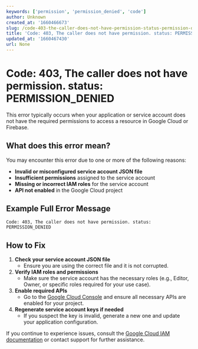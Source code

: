```yaml
---
keywords: ['permission', 'permission_denied', 'code']
author: Unknown
created_at: '1660466673'
slug: /code-403-the-caller-does-not-have-permission-status-permission-denied
title: 'Code: 403, The caller does not have permission. status: PERMISSION_DENIED'
updated_at: '1660467430'
url: None
---
```

# Code: 403, The caller does not have permission. status: PERMISSION_DENIED

This error typically occurs when your application or service account does not have the required permissions to access a resource in Google Cloud or Firebase.

## What does this error mean?

You may encounter this error due to one or more of the following reasons:

- **Invalid or misconfigured service account JSON file**
- **Insufficient permissions** assigned to the service account
- **Missing or incorrect IAM roles** for the service account
- **API not enabled** in the Google Cloud project

## Example Full Error Message

```
Code: 403, The caller does not have permission. status: PERMISSION_DENIED
```

## How to Fix

1. **Check your service account JSON file**
   - Ensure you are using the correct file and it is not corrupted.
2. **Verify IAM roles and permissions**
   - Make sure the service account has the necessary roles (e.g., Editor, Owner, or specific roles required for your use case).
3. **Enable required APIs**
   - Go to the [Google Cloud Console](https://console.cloud.google.com/apis/library) and ensure all necessary APIs are enabled for your project.
4. **Regenerate service account keys if needed**
   - If you suspect the key is invalid, generate a new one and update your application configuration.

If you continue to experience issues, consult the [Google Cloud IAM documentation](https://cloud.google.com/iam/docs/troubleshooting-access) or contact support for further assistance.